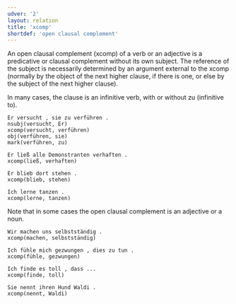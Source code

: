 ```yaml
---
udver: '2'
layout: relation
title: 'xcomp'
shortdef: 'open clausal complement'
---
```


An open clausal complement (xcomp) of a verb or an adjective is a predicative or clausal complement without its own subject. The reference of the subject is necessarily determined by an argument external to the xcomp (normally by the object of the next higher clause, if there is one, or else by the subject of the next higher clause). 

In many cases, the clause is an infinitive verb, with or without zu (infinitive to).

~~~ sdparse
Er versucht , sie zu verführen .
nsubj(versucht, Er)
xcomp(versucht, verführen)
obj(verführen, sie)
mark(verführen, zu)
~~~

~~~ sdparse
Er ließ alle Demonstranten verhaften .
xcomp(ließ, verhaften)
~~~

~~~ sdparse
Er blieb dort stehen .
xcomp(blieb, stehen)
~~~

~~~ sdparse
Ich lerne tanzen .
xcomp(lerne, tanzen)
~~~

Note that in some cases the open clausal complement is an adjective or a noun.

~~~ sdparse
Wir machen uns selbstständig .
xcomp(machen, selbstständig)
~~~

~~~ sdparse
Ich fühle mich gezwungen , dies zu tun .
xcomp(fühle, gezwungen)
~~~

~~~ sdparse
Ich finde es toll , dass ...
xcomp(finde, toll)
~~~

~~~ sdparse
Sie nennt ihren Hund Waldi .
xcomp(nennt, Waldi)
~~~

